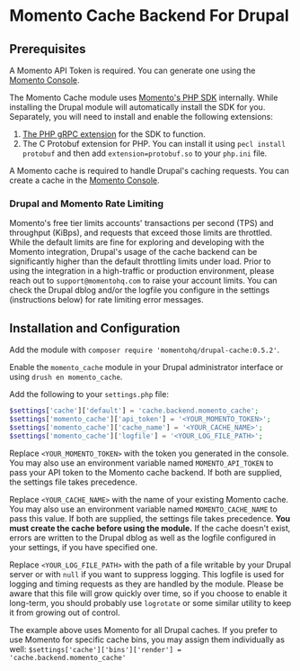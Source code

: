 # Momento Cache Backend For Drupal

## Prerequisites

A Momento API Token is required. You can generate one using the [Momento Console](https://console.gomomento.com/).

The Momento Cache module uses [Momento's PHP SDK](https://docs.momentohq.com/sdks#php-sdk) internally. While installing the Drupal module will automatically install the SDK for you. Separately, you will need to install and enable the following extensions:
1. [The PHP gRPC extension](https://github.com/grpc/grpc/blob/master/src/php/README.md) for the SDK to function.
2. The C Protobuf extension for PHP. You can install it using `pecl install protobuf` and then add `extension=protobuf.so` to your `php.ini` file.


A Momento cache is required to handle Drupal's caching requests. You can create a cache in the [Momento Console](https://console.gomomento.com/).

### Drupal and Momento Rate Limiting

Momento's free tier limits accounts' transactions per second (TPS) and throughput (KiBps), and requests that exceed those limits are throttled. While the default limits are fine for exploring and developing with the Momento integration, Drupal's usage of the cache backend can be significantly higher than the default throttling limits under load. Prior to using the integration in a high-traffic or production environment, please reach out to `support@momentohq.com` to raise your account limits. You can check the Drupal dblog and/or the logfile you configure in the settings (instructions below) for rate limiting error messages.

## Installation and Configuration

Add the module with `composer require 'momentohq/drupal-cache:0.5.2'`.

Enable the `momento_cache` module in your Drupal administrator interface or using `drush en momento_cache`.  

Add the following to your `settings.php` file: 

```php
$settings['cache']['default'] = 'cache.backend.momento_cache';
$settings['momento_cache']['api_token'] = '<YOUR_MOMENTO_TOKEN>';
$settings['momento_cache']['cache_name'] = '<YOUR_CACHE_NAME>';
$settings['momento_cache']['logfile'] = '<YOUR_LOG_FILE_PATH>';
```

Replace `<YOUR_MOMENTO_TOKEN>` with the token you generated in the console. You may also use an environment variable named `MOMENTO_API_TOKEN` to pass your API token to the Momento cache backend. If both are supplied, the settings file takes precedence.

Replace `<YOUR_CACHE_NAME>` with the name of your existing Momento cache. You may also use an environment variable named `MOMENTO_CACHE_NAME` to pass this value. If both are supplied, the settings file takes precedence. **You must create the cache before using the module.** If the cache doesn't exist, errors are written to the Drupal dblog as well as the logfile configured in your settings, if you have specified one.

Replace `<YOUR_LOG_FILE_PATH>` with the path of a file writable by your Drupal server or with `null` if you want to suppress logging. This logfile is used for logging and timing requests as they are handled by the module. Please be aware that this file will grow quickly over time, so if you choose to enable it long-term, you should probably use `logrotate` or some similar utility to keep it from growing out of control.

The example above uses Momento for all Drupal caches. If you prefer to use Momento for specific cache bins, you may assign them individually as well: `$settings['cache']['bins']['render'] = 'cache.backend.momento_cache'`

